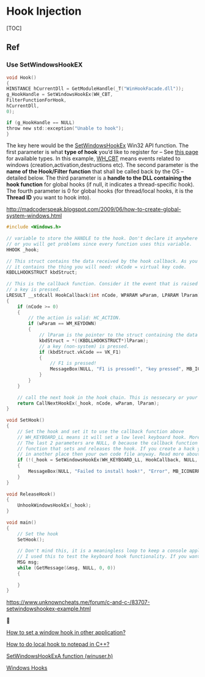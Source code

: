 # Hook Injection

[TOC]



## Ref

### Use SetWindowsHookEX

```c
void Hook()
{
HINSTANCE hCurrentDll = GetModuleHandle(_T("WinHookFacade.dll"));
g_HookHandle = SetWindowsHookEx(WH_CBT,
FilterFunctionForHook,
hCurrentDll,
0);

if (g_HookHandle == NULL)
throw new std::exception("Unable to hook");
}
```

The key here would be the [SetWindowsHookEx](http://msdn.microsoft.com/en-us/library/ms644990(VS.85).aspx) Win32 API function. The first parameter is what **type of hook** you’d like to register for – See [this page](http://msdn.microsoft.com/en-us/library/ms644959(VS.85).aspx) for available types. In this example, [WH_CBT](http://msdn.microsoft.com/en-us/library/ms644959(VS.85).aspx#wh_cbthook) means events related to windows (creation,activation,destructions etc). The second parameter is the **name of the Hook/Filter function** that shall be called back by the OS – detailed below. The third parameter is a **handle to the DLL containing the hook function** for global hooks (if null, it indicates a thread-specific hook). The fourth parameter is 0 for global hooks (for thread/local hooks, it is the **Thread ID** you want to hook into).

<http://madcoderspeak.blogspot.com/2009/06/how-to-create-global-system-windows.html>

```c
#include <Windows.h>
 
// variable to store the HANDLE to the hook. Don't declare it anywhere else then globally
// or you will get problems since every function uses this variable.
HHOOK _hook;
 
// This struct contains the data received by the hook callback. As you see in the callback function
// it contains the thing you will need: vkCode = virtual key code.
KBDLLHOOKSTRUCT kbdStruct;
 
// This is the callback function. Consider it the event that is raised when, in this case, 
// a key is pressed.
LRESULT __stdcall HookCallback(int nCode, WPARAM wParam, LPARAM lParam)
{
	if (nCode >= 0)
	{
		// the action is valid: HC_ACTION.
		if (wParam == WM_KEYDOWN)
		{
			// lParam is the pointer to the struct containing the data needed, so cast and assign it to kdbStruct.
			kbdStruct = *((KBDLLHOOKSTRUCT*)lParam);
			// a key (non-system) is pressed.
			if (kbdStruct.vkCode == VK_F1)
			{
				// F1 is pressed!
				MessageBox(NULL, "F1 is pressed!", "key pressed", MB_ICONINFORMATION);
			}
		}
	}
 
	// call the next hook in the hook chain. This is nessecary or your hook chain will break and the hook stops
	return CallNextHookEx(_hook, nCode, wParam, lParam);
}
 
void SetHook()
{
	// Set the hook and set it to use the callback function above
	// WH_KEYBOARD_LL means it will set a low level keyboard hook. More information about it at MSDN.
	// The last 2 parameters are NULL, 0 because the callback function is in the same thread and window as the
	// function that sets and releases the hook. If you create a hack you will not need the callback function 
	// in another place then your own code file anyway. Read more about it at MSDN.
	if (!(_hook = SetWindowsHookEx(WH_KEYBOARD_LL, HookCallback, NULL, 0)))
	{
		MessageBox(NULL, "Failed to install hook!", "Error", MB_ICONERROR);
	}
}
 
void ReleaseHook()
{
	UnhookWindowsHookEx(_hook);
}
 
void main()
{
	// Set the hook
	SetHook();
 
	// Don't mind this, it is a meaningless loop to keep a console application running.
	// I used this to test the keyboard hook functionality. If you want to test it, keep it in ;)
	MSG msg;
	while (GetMessage(&msg, NULL, 0, 0))
	{
 
	}
}
```

<https://www.unknowncheats.me/forum/c-and-c-/83707-setwindowshookex-example.html>

:link:

[How to set a window hook in other application?](https://www.codeproject.com/Questions/630251/How-to-set-a-window-hook-in-other-application) 

[How to do local hook to notepad in C++?](https://www.codeproject.com/Questions/5311515/How-to-do-local-hook-to-notepad-in-Cplusplus) 

[SetWindowsHookExA function (winuser.h)](https://learn.microsoft.com/en-us/windows/win32/api/winuser/nf-winuser-setwindowshookexa?redirectedfrom=MSDN)

[Windows Hooks](https://flylib.com/books/en/4.460.1.22/1/)	
